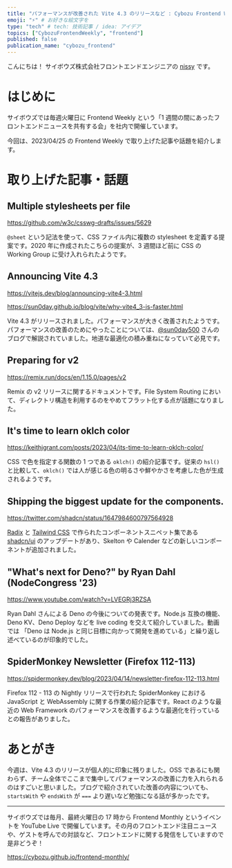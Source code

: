 ```yaml
---
title: "パフォーマンスが改善された Vite 4.3 のリリースなど : Cybozu Frontend Weekly (2023-04-25号)" # 目立ったニュースを選ぶ
emoji: "⚡" # お好きな絵文字を
type: "tech" # tech: 技術記事 / idea: アイデア
topics: ["CybozuFrontendWeekly", "frontend"]
published: false
publication_name: "cybozu_frontend"
---
```


こんにちは！ サイボウズ株式会社フロントエンドエンジニアの [nissy](https://twitter.com/nissy_dev) です。

# はじめに

サイボウズでは毎週火曜日に Frontend Weekly という「1 週間の間にあったフロントエンドニュースを共有する会」を社内で開催しています。

今回は、2023/04/25 の Frontend Weekly で取り上げた記事や話題を紹介します。

# 取り上げた記事・話題

## Multiple stylesheets per file

https://github.com/w3c/csswg-drafts/issues/5629

`@sheet` という記法を使って、CSS ファイル内に複数の stylesheet を定義する提案です。2020 年に作成されたこちらの提案が、3 週間ほど前に CSS の Working Group に受け入れられたようです。

## Announcing Vite 4.3

https://vitejs.dev/blog/announcing-vite4-3.html

https://sun0day.github.io/blog/vite/why-vite4_3-is-faster.html

Vite 4.3 がリリースされました。パフォーマンスが大きく改善されたようです。パフォーマンスの改善のためにやったことについては、[@sun0day500](https://twitter.com/sun0day500) さんのブログで解説されていました。地道な最適化の積み重ねになっていて必見です。

## Preparing for v2

https://remix.run/docs/en/1.15.0/pages/v2

Remix の v2 リリースに関するドキュメントです。File System Routing において、ディレクトリ構造を利用するのをやめてフラット化する点が話題になりました。

## It's time to learn oklch color

https://keithjgrant.com/posts/2023/04/its-time-to-learn-oklch-color/

CSS で色を指定する関数の 1 つである `oklch()` の紹介記事です。従来の `hsl()` と比較して、`oklch()` では人が感じる色の明るさや鮮やかさを考慮した色が生成されるようです。

## Shipping the biggest update for the components.

https://twitter.com/shadcn/status/1647984600797564928

[Radix](https://www.radix-ui.com/) と [Tailwind CSS](https://tailwindcss.com/) で作られたコンポーネントスニペット集である [shadcn/ui](https://ui.shadcn.com/) のアップデートがあり、Skelton や Calender などの新しいコンポーネントが追加されました。

## "What's next for Deno?" by Ryan Dahl (NodeCongress '23)

https://www.youtube.com/watch?v=LVEGRj3RZSA

Ryan Dahl さんによる Deno の今後についての発表です。Node.js 互換の機能、Deno KV、Deno Deploy などを live coding を交えて紹介していました。動画では 「Deno は Node.js と同じ目標に向かって開発を進めている」と繰り返し述べているのが印象的でした。

## SpiderMonkey Newsletter (Firefox 112-113)

https://spidermonkey.dev/blog/2023/04/14/newsletter-firefox-112-113.html

Firefox 112 - 113 の Nightly リリースで行われた SpiderMonkey における JavaScript と WebAssembly に関する作業の紹介記事です。React のような最近の Web Framework のパフォーマンスを改善するような最適化を行っているとの報告がありました。

# あとがき

今週は、Vite 4.3 のリリースが個人的に印象に残りました。OSS であるにも関わらず、チーム全体でここまで集中してパフォーマンスの改善に力を入れられるのはすごいと思いました。ブログで紹介されていた改善の内容についても、`startsWith` や `endsWith` が `===` より遅いなど勉強になる話が多かったです。

---

サイボウズでは毎月、最終火曜日の 17 時から Frontend Monthly というイベントを YouTube Live で開催しています。その月のフロントエンド注目ニュースや、ゲストを呼んでの対談など、フロントエンドに関する発信をしていますので是非どうぞ！

https://cybozu.github.io/frontend-monthly/
